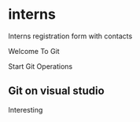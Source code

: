 # interns
Interns registration form with contacts

Welcome To Git

Start Git Operations

## Git on visual studio

Interesting
